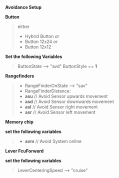 **Avoidance Setup**

**Button**
> either
> - Hybrid Button *or*
> - Button 12x24 *or*
> - Button 12x12

**Set the following Variables**
> ButtonState --> "avd"
> ButtonStyle == **1**

**Rangefinders**
> - RangeFinderOnState --> "sav"
> - RangeFinderDistance:
> - **asu** // Avoid Sensor upwards movement
> - **asd** // Avoid Sensor downwards movement
> - **asl** // Avoid Sensor right movement
> - **asr** // Avoid Sensor left movement

**Memory chip**

**set the following variables**
> - **avm** // Avoid System online

**Lever FcuForward**

**set the following variables**
> LeverCenteringSpeed --> "cruise"
